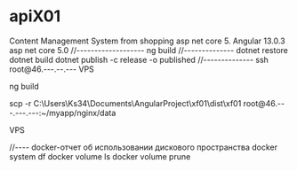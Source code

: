 # apiX01

Content Management System from shopping asp net core 5.
Angular 13.0.3
asp net core 5.0
//-------------------
ng build
//--------------
dotnet restore
dotnet build
dotnet publish -c release -o published
//--------------
ssh root@46.---.--.---
VPS


ng build

scp -r C:\Users\Ks34\Documents\AngularProject\xf01\dist\xf01 root@46.---.---.---:~/myapp/nginx/data

VPS

//---- docker-отчет об использовании дискового пространства
docker system df
docker volume ls
docker volume prune
